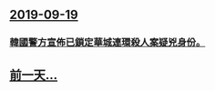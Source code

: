 ## [2019-09-19](/zh/news/2019/09/19/index.md)

### [韓國警方宣佈已鎖定華城連環殺人案疑兇身份。 ](/zh/news/2019/09/19/韓國警方宣佈已鎖定華城連環殺人案疑兇身份.md)
## [前一天...](/zh/news/2019/09/17/index.md)

